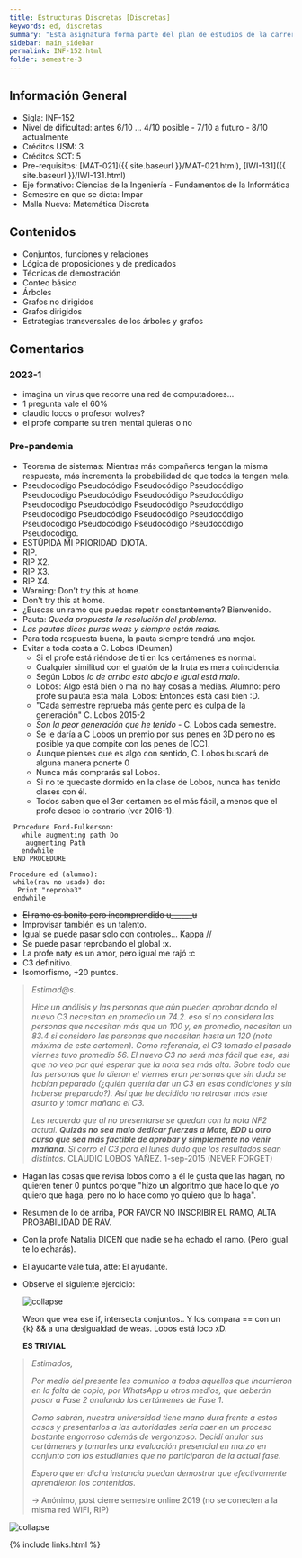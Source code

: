 ```yaml
---
title: Estructuras Discretas [Discretas]
keywords: ed, discretas
summary: "Esta asignatura forma parte del plan de estudios de la carrera Ingeniería Civil Informática en la línea de fundamentos de la informática, conducente a la licenciatura en Ciencias de la Ingeniería. El propósito de esta es introducir los fundamentos de estructuras discretas en su aplicación a las ciencias de la computación y proveer los fundamentos teóricos para las asignaturas posteriores."
sidebar: main_sidebar
permalink: INF-152.html
folder: semestre-3
---
```


## Información General

- Sigla: INF-152
- Nivel de dificultad: antes 6/10 ... 4/10 posible - 7/10 a futuro - 8/10 actualmente
- Créditos USM: 3
- Créditos SCT: 5
- Pre-requisitos: [MAT-021]({{ site.baseurl }}/MAT-021.html), [IWI-131]({{ site.baseurl }}/IWI-131.html)
- Eje formativo: Ciencias de la Ingeniería - Fundamentos de la Informática
- Semestre en que se dicta: Impar
- Malla Nueva: Matemática Discreta

## Contenidos

- Conjuntos, funciones y relaciones
- Lógica de proposiciones y de predicados
- Técnicas de demostración
- Conteo básico
- Árboles
- Grafos no dirigidos
- Grafos dirigidos
- Estrategias transversales de los árboles y grafos

## Comentarios

### 2023-1

- imagina un virus que recorre una red de computadores...
- 1 pregunta vale el 60%
- claudio locos o profesor wolves?
- el profe comparte su tren mental quieras o no

### Pre-pandemia

- Teorema de sistemas: Mientras más compañeros tengan la misma respuesta, más incrementa la probabilidad de que todos la tengan mala.
- Pseudocódigo Pseudocódigo Pseudocódigo Pseudocódigo Pseudocódigo Pseudocódigo Pseudocódigo Pseudocódigo Pseudocódigo Pseudocódigo Pseudocódigo Pseudocódigo Pseudocódigo Pseudocódigo Pseudocódigo Pseudocódigo Pseudocódigo Pseudocódigo Pseudocódigo Pseudocódigo Pseudocódigo.
- ESTÚPIDA MI PRIORIDAD IDIOTA.
- RIP.
- RIP X2.
- RIP X3.
- RIP X4.
- Warning: Don't try this at home.
- Don't try this at home.
- ¿Buscas un ramo que puedas repetir constantemente? Bienvenido.
- Pauta: *Queda propuesta la resolución del problema.*
- *Las pautas dices puras weas y siempre están malas.*
- Para toda respuesta buena, la pauta siempre tendrá una mejor.
- Evitar a toda costa a C. Lobos (Deuman)
  - Si el profe está riéndose de ti en los certámenes es normal.
  - Cualquier similitud con el guatón de la fruta es mera coincidencia.
  - Según Lobos *lo de arriba está abajo e igual está malo*.
  - Lobos: Algo está bien o mal no hay cosas a medias.
    Alumno: pero profe su pauta esta mala.
    Lobos: Entonces está casi bien :D.
  - "Cada semestre reprueba más gente pero es culpa de la generación" C. Lobos 2015-2
  - *Son la peor generación que he tenido* - C. Lobos cada semestre.
  - Se le daría a C Lobos un premio por sus penes en 3D pero no es posible ya que compite con los penes de [CC].
  - Aunque pienses que es algo con sentido, C. Lobos buscará de alguna manera ponerte 0
  - Nunca más comprarás sal Lobos.
  - Si no te quedaste dormido en la clase de Lobos, nunca has tenido clases con él.
  - Todos saben que el 3er certamen es el más fácil, a menos que el profe desee lo contrario (ver 2016-1).

~~~ pseudo
 Procedure Ford-Fulkerson:
   while augmenting path Do
    augmenting Path
   endwhile
 END PROCEDURE
~~~

~~~ pseudo
Procedure ed (alumno):
 while(rav no usado) do:
  Print "reproba3"
 endwhile
~~~

- ~~El ramo es bonito pero incomprendido u______u~~
- Improvisar también es un talento.
- Igual se puede pasar solo con controles... Kappa //
- Se puede pasar reprobando el global :x.
- La profe naty es un amor, pero igual me rajó :c
- C3 definitivo.
- Isomorfismo, +20 puntos.

> *Estimad@s.*
>
> *Hice un análisis y las personas que aún pueden aprobar dando el nuevo C3 necesitan en promedio un 74.2. eso sí no considera las personas que necesitan más que un 100 y, en promedio, necesitan un 83.4 si considero las personas que necesitan hasta un 120 (nota máxima de este certamen). Como referencia, el C3 tomado el pasado viernes tuvo promedio 56. El nuevo C3 no será más fácil que ese, así que no veo por qué esperar que la nota sea más alta. Sobre todo que las personas que lo dieron el viernes eran personas que sin duda se habían peparado (¿quién querría dar un C3 en esas condiciones y sin haberse preparado?). Así que he decidido no retrasar más este asunto y tomar mañana el C3.*
>
> *Les recuerdo que al no presentarse se quedan con la nota NF2 actual. **Quizás no sea malo dedicar fuerzas a Mate, EDD u otro curso que sea más factible de aprobar y simplemente no venir mañana**. Si corro el C3 para el lunes dudo que los resultados sean distintos.*
> CLAUDIO LOBOS YAÑEZ. 1-sep-2015 (NEVER FORGET)

- Hagan las cosas que revisa lobos como a él le gusta que las hagan, no quieren tener 0 puntos porque "hizo un algoritmo que hace lo que yo quiero que haga, pero no lo hace como yo quiero que lo haga".
- Resumen de lo de arriba, POR FAVOR NO INSCRIBIR EL RAMO, ALTA PROBABILIDAD DE RAV.
- Con la profe Natalia DICEN que nadie se ha echado el ramo. (Pero igual te lo echarás).
- El ayudante vale tula, atte: El ayudante.
- Observe el siguiente ejercicio:

  <div class='text-center mb-3'>
      <img src="images/semestre-3/discretas-meme2.jpg" alt="collapse" height="auto">
  </div>

  Weon que wea ese if, intersecta conjuntos.. Y los compara == con un {k} && a una desigualdad de weas. Lobos está loco xD.

  **ES TRIVIAL**

> *Estimados,*
>
> *Por medio del presente les comunico a todos aquellos que incurrieron en la falta de copia, por WhatsApp u otros medios, que deberán pasar a Fase 2 anulando los certámenes de Fase 1*.
>
> *Como sabrán, nuestra universidad tiene mano dura frente a estos casos y presentarlos a las autoridades sería caer en un proceso bastante engorroso además de vergonzoso. Decidí anular sus certámenes y tomarles una evaluación presencial en marzo en conjunto con los estudiantes que no participaron de la actual fase*.
>
> *Espero que en dicha instancia puedan demostrar que efectivamente aprendieron los contenidos.*
>
> -> Anónimo, post cierre semestre online 2019 (no se conecten a la misma red WIFI, RIP)

<div class='text-center mb-3'>
    <img src="images/semestre-3/discretas-meme1.jpg" alt="collapse" height="auto">
</div>

{% include links.html %}
